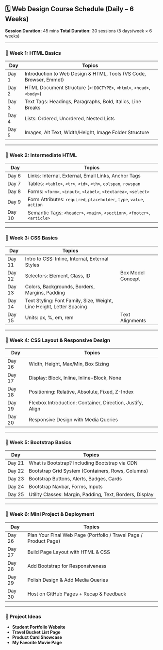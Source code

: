 ## 🗓️ **Web Design Course Schedule (Daily – 6 Weeks)**

**Session Duration:** 45 mins
**Total Duration:** 30 sessions (5 days/week × 6 weeks)

---

### 🔹 **Week 1: HTML Basics**

| Day   | Topics                                                               |
| ----- | -------------------------------------------------------------------- |
| Day 1 | Introduction to Web Design & HTML, Tools (VS Code, Browser, Emmet)   |
| Day 2 | HTML Document Structure (`<!DOCTYPE>`, `<html>`, `<head>`, `<body>`) |
| Day 3 | Text Tags: Headings, Paragraphs, Bold, Italics, Line Breaks          |
| Day 4 | Lists: Ordered, Unordered, Nested Lists                              |
| Day 5 | Images, Alt Text, Width/Height, Image Folder Structure               |

---

### 🔹 **Week 2: Intermediate HTML**

| Day    | Topics                                                                    |
| ------ | ------------------------------------------------------------------------- |
| Day 6  | Links: Internal, External, Email Links, Anchor Tags                       |
| Day 7  | Tables: `<table>`, `<tr>`, `<td>`, `<th>`, `colspan`, `rowspan`           |
| Day 8  | Forms: `<form>`, `<input>`, `<label>`, `<textarea>`, `<select>`           |
| Day 9  | Form Attributes: `required`, `placeholder`, `type`, `value`, `action`     |
| Day 10 | Semantic Tags: `<header>`, `<main>`, `<section>`, `<footer>`, `<article>` |

---

### 🔹 **Week 3: CSS Basics**

| Day    | Topics                                                               |                   |
| ------ | -------------------------------------------------------------------- | ----------------- |
| Day 11 | Intro to CSS: Inline, Internal, External Styles                      |                   |
| Day 12 | Selectors: Element, Class, ID                                        | Box Model Concept |
| Day 13 | Colors, Backgrounds, Borders, Margins, Padding                       |                   |
| Day 14 | Text Styling: Font Family, Size, Weight, Line Height, Letter Spacing |                   |
| Day 15 | Units: px, %, em, rem                                                | Text Alignments   |

---

### 🔹 **Week 4: CSS Layout & Responsive Design**

| Day    | Topics                                                     |
| ------ | ---------------------------------------------------------- |
| Day 16 | Width, Height, Max/Min, Box Sizing                         |
| Day 17 | Display: Block, Inline, Inline-Block, None                 |
| Day 18 | Positioning: Relative, Absolute, Fixed, Z-Index            |
| Day 19 | Flexbox Introduction: Container, Direction, Justify, Align |
| Day 20 | Responsive Design with Media Queries                       |

---

### 🔹 **Week 5: Bootstrap Basics**

| Day    | Topics                                                   |
| ------ | -------------------------------------------------------- |
| Day 21 | What is Bootstrap? Including Bootstrap via CDN           |
| Day 22 | Bootstrap Grid System (Containers, Rows, Columns)        |
| Day 23 | Bootstrap Buttons, Alerts, Badges, Cards                 |
| Day 24 | Bootstrap Navbar, Forms, Inputs                          |
| Day 25 | Utility Classes: Margin, Padding, Text, Borders, Display |

---

### 🔹 **Week 6: Mini Project & Deployment**

| Day    | Topics                                                            |
| ------ | ----------------------------------------------------------------- |
| Day 26 | Plan Your Final Web Page (Portfolio / Travel Page / Product Page) |
| Day 27 | Build Page Layout with HTML & CSS                                 |
| Day 28 | Add Bootstrap for Responsiveness                                  |
| Day 29 | Polish Design & Add Media Queries                                 |
| Day 30 | Host on GitHub Pages + Recap & Feedback                           |

---

### 🧰 **Project Ideas**

* **Student Portfolio Website**
* **Travel Bucket List Page**
* **Product Card Showcase**
* **My Favorite Movie Page**
